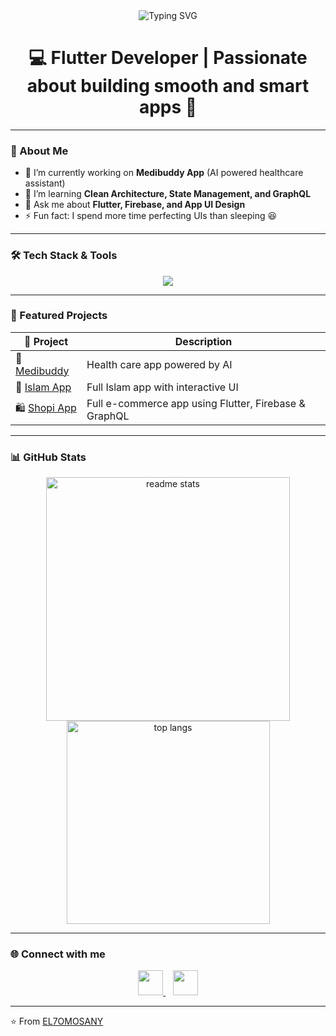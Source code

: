<!-- 🌊 Animated Banner -->
<div align="center">
  <img src="https://readme-typing-svg.demolab.com?font=Fira+Code&weight=600&size=26&duration=2500&pause=1000&color=2196F3&center=true&vCenter=true&width=600&lines=Hey+there!+I'm+EL7OMOSANY+👋;Flutter+Developer+💙;Clean+Code+Enthusiast+🧠;Always+Building+Something+New+🚀" alt="Typing SVG" />
</div>

<h1 align="center">💻 Flutter Developer | Passionate about building smooth and smart apps 💙</h1>

---

### 🚀 About Me
- 🔭 I’m currently working on **Medibuddy App** (AI powered healthcare assistant)  
- 🌱 I’m learning **Clean Architecture, State Management, and GraphQL**  
- 💬 Ask me about **Flutter, Firebase, and App UI Design**  
- ⚡ Fun fact: I spend more time perfecting UIs than sleeping 😆  

---

### 🛠️ Tech Stack & Tools
<p align="center">
  <img src="https://skillicons.dev/icons?i=dart,flutter,firebase,graphql,postman,git,github,linux,vscode,androidstudio" />
</p>

---

### 📱 Featured Projects
| 🚀 Project | Description |
|-------------|-------------|
| 💓 [Medibuddy](https://github.com/lifebuddies/medibuddy) | Health care app powered by AI |
| 📱 [Islam App](https://github.com/EL7OMOSANY/Islam-App) | Full Islam app with interactive UI |
| 🛍️ [Shopi App](https://github.com/EL7OMOSANY/shopi_app) | Full e-commerce app using Flutter, Firebase & GraphQL |

---

### 📊 GitHub Stats
<div align="center">
  <img width="390" src="https://github-readme-stats.vercel.app/api?username=EL7OMOSANY&count_private=true&show_icons=true&theme=react&rank_icon=github&border_radius=10" alt="readme stats" />
  <img width="325" src="https://github-readme-stats.vercel.app/api/top-langs/?username=EL7OMOSANY&layout=compact&theme=react&border_radius=10&langs_count=8&hide=c,html,css&langs_count=6&exclude_repo=github-readme-stats" alt="top langs" />
</div>

---

### 🌐 Connect with me
<p align="center">
  <a href="https://www.linkedin.com/in/mohamed-ayman-el7omosany" target="_blank">
    <img src="https://skillicons.dev/icons?i=linkedin" height="40"/>
  </a>
  &nbsp;&nbsp;
  <a href="mailto:mohamedayman1135@gmail.com">
    <img src="https://skillicons.dev/icons?i=gmail" height="40"/>
  </a>
</p>

---

⭐️ From [EL7OMOSANY](https://github.com/EL7OMOSANY)
